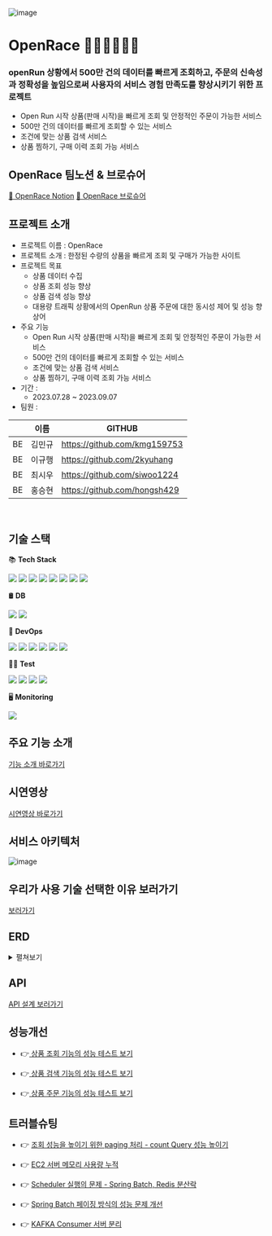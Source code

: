 
![image](https://github.com/openrun-project/openrun-project/assets/96398475/595b48fd-10f1-4fe0-b17d-b7862c996d1f)


# OpenRace 🏃‍♀️🏃‍♀️🏃‍♀️
### openRun 상황에서 500만 건의 데이터를 빠르게 조회하고, 주문의 신속성과 정확성을 높임으로써 사용자의 서비스 경험 만족도를 향상시키기 위한 프로젝트

- Open Run 시작 상품(판매 시작)을 빠르게 조회 및 안정적인 주문이 가능한 서비스
- 500만 건의 데이터를 빠르게 조회할 수 있는 서비스
- 조건에 맞는 상품 검색 서비스
- 상품 찜하기, 구매 이력 조회 가능 서비스



## OpenRace 팀노션 & 브로슈어

[📙 OpenRace Notion](https://trusted-jingle-732.notion.site/OpenRace-705eedb8ceb14014b41efc5ea624bcfa?pvs=4)
[📗 OpenRace 브로슈어](https://teamsparta.notion.site/OpenRace-500-a08ee062e29c451089c1398915ae5564)<br>



## 프로젝트 소개 
- 프로젝트 이름 : OpenRace
- 프로젝트 소개 : 한정된 수량의 상품을 빠르게 조회 및 구매가 가능한 사이트
- 프로젝트 목표
    - 상품 데이터 수집 
    - 상품 조회 성능 향상
    - 상품 검색 성능 향상
    - 대용량 트래픽 상황에서의 OpenRun 상품 주문에 대한 동시성 제어 및 성능 향상어
- 주요 기능
    - Open Run 시작 상품(판매 시작)을 빠르게 조회 및 안정적인 주문이 가능한 서비스
    - 500만 건의 데이터를 빠르게 조회할 수 있는 서비스
    - 조건에 맞는 상품 검색 서비스
    - 상품 찜하기, 구매 이력 조회 가능 서비스
- 기간 :
    - 2023.07.28 ~ 2023.09.07
- 팀원 : <br>


|     | 이름   | GITHUB |
|-----|------|--------|
| BE  | 김민규  | https://github.com/kmg159753 |
| BE  | 이규행  | https://github.com/2kyuhang |
| BE  | 최시우  | https://github.com/siwoo1224 |
| BE  | 홍승현  | https://github.com/hongsh429 |



<br>

## 기술 스택 

📚 **Tech Stack**

<img src="https://img.shields.io/badge/JAVA-6DB33F?style=flat&logo=&logoColor=white"/> <img src="https://img.shields.io/badge/JWT-6DB33F?style=flat&logo=&logoColor=white"/>
<img src="https://img.shields.io/badge/Spring Boot-6DB33F?style=flat&logo=springboot&logoColor=white"/> <img src="https://img.shields.io/badge/Spring JPA-6DB33F?style=flat&logo=&logoColor=white"/> <img src="https://img.shields.io/badge/Spring Security-6DB33F?style=flat&logo=springsecurity&logoColor=white"/> <img src="https://img.shields.io/badge/Spring Batch-6DB33F?style=flat&logo=&logoColor=white"/> <img src="https://img.shields.io/badge/QueryDSL-7957D5?style=flat&logo=&logoColor=white"/> <img src="https://img.shields.io/badge/Kafka-231F20?style=flat&logo=ApacheKafka&logoColor=white"/>


🛢️ **DB**

<img src="https://img.shields.io/badge/MySQL-4479A1?style=flat&logo=mysql&logoColor=white"/>  <img src="https://img.shields.io/badge/Redis (AWS ElastiCache)-005571?style=flat&logo=&logoColor=white"/>

🛞 **DevOps**

<img src="https://img.shields.io/badge/AWS EC2-FF9900?style=flat&logo=amazonec2&logoColor=white"/> <img src="https://img.shields.io/badge/AWS Application Load Balancer-6DB33F?style=flat&logo=&logoColor=white"/> <img src="https://img.shields.io/badge/AWS Auto Scaling-FF9900?style=flat&logo=&logoColor=white"/> <img src="https://img.shields.io/badge/GitHub Actions-F05032?style=flat&logo=&logoColor=white"/> <img src="https://img.shields.io/badge/Docker-2496ED?style=flat&logo=docker&logoColor=white"/> <img src="https://img.shields.io/badge/DockerHub-2430ED?style=flat&logo=docker&logoColor=white"/>

👨‍🔬 **Test**

<img src="https://img.shields.io/badge/Junit5-25A162?style=flat&logo=junit5&logoColor=white"/> <img src="https://img.shields.io/badge/Mockito-6DB33F?style=flat&logo=&logoColor=white"/> <img src="https://img.shields.io/badge/Jmeter-D22128?style=flat&logo=apachejmeter&logoColor=white"/> <img src="https://img.shields.io/badge/Postman-FF6C37?style=flat&logo=postman&logoColor=white"/>  

🖥️ **Monitoring**

<img src="https://img.shields.io/badge/AWS CloudWatch-FF4F8B?style=flat&logo=amazoncloudwatch&logoColor=white"/>

<br>

## 주요 기능 소개 
[기능 소개 바로가기](https://www.notion.so/OpenRace-705eedb8ceb14014b41efc5ea624bcfa?pvs=4#1dd7d36c6e024156b27d4642d1187a77)


## 시연영상
[시연영상 바로가기](https://www.youtube.com/watch?v=QbM4UkDW9LI&t=44s)


## 서비스 아키텍처 
![image](https://github.com/openrun-project/openrun-project/assets/96398475/9d32e923-d70d-4946-b0bb-68e085125feb)


## 우리가 사용 기술 선택한 이유 보러가기
[보러가기](https://teamsparta.notion.site/OpenRace-66c285369aa04733aedf899adae798d9)


## ERD
<details>
<summary> 펼쳐보기 </summary>
<div markdown="1">  

![image](https://github.com/openrun-project/openrun-project/assets/96398475/1d8e771d-1b84-494c-a5be-a2da000d59ee)

</div>
</details>


## API 

[API 설계 보러가기](https://www.notion.so/API-ERD-4bd13fb5cca24f77842f5f90278cfea2?pvs=4#1e920cdf96f545e897728a3125c0a263)


## 성능개선


- 👉<a href="https://www.notion.so/f74a953f8aad404e9c775dbfbc13c292?pvs=4" target="_blank"> 상품 조회 기능의 성능 테스트 보기 </a>
    
- 👉<a href="https://www.notion.so/8bda8566cdc44c569020dcb3045d5e9d?pvs=4" target="_blank"> 상품 검색 기능의 성능 테스트 보기 </a>
    
- 👉<a href="https://www.notion.so/f74a953f8aad404e9c775dbfbc13c292?pvs=4" target="_blank"> 상품 주문 기능의 성능 테스트 보기 </a> 
  


## 트러블슈팅 

- 👉 <a href="https://www.notion.so/paging-count-Query-4411f5d94ab14a09940e1536b22384fb?pvs=4" target="_blank"> 조회 성능을 높이기 위한 paging 처리  -  count Query 성능 높이기 </a> 

- 👉 <a href="https://www.notion.so/EC2-ce08e6ed64724051978d9f410e0233ae?pvs=4" target="_blank"> EC2 서버 메모리 사용량 누적 </a> 
  
- 👉 <a href="https://www.notion.so/Scheduler-Spring-Batch-Redis-c04f9f94dd6b4bf48049a902ad06cdf5?pvs=4" target="_blank"> Scheduler 실행의 문제 - Spring Batch, Redis 분산락 </a>

- 👉 <a href="https://www.notion.so/Spring-Batch-ad54195611094f49ad2a33513797a753?pvs=4" target="_blank"> Spring Batch 페이징 방식의 성능 문제 개선 </a> 

- 👉 <a href="https://www.notion.so/KAFKA-Consumer-b2c0360b95fd4ea7bf84c263a4a981c4?pvs=4" target="_blank"> KAFKA Consumer 서버 분리 </a> 
  






